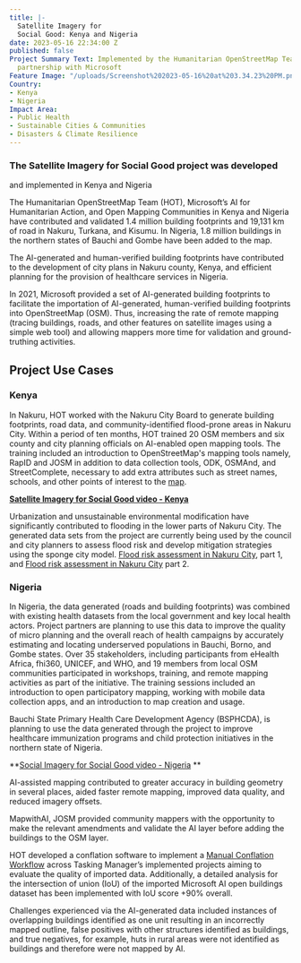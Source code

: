 ```yaml
---
title: |-
  Satellite Imagery for
  Social Good: Kenya and Nigeria
date: 2023-05-16 22:34:00 Z
published: false
Project Summary Text: Implemented by the Humanitarian OpenStreetMap Team (HOT) in
  partnership with Microsoft
Feature Image: "/uploads/Screenshot%202023-05-16%20at%203.34.23%20PM.png"
Country:
- Kenya
- Nigeria
Impact Area:
- Public Health
- Sustainable Cities & Communities
- Disasters & Climate Resilience
---
```


### The Satellite Imagery for Social Good project was developed
and implemented in Kenya and Nigeria

The Humanitarian OpenStreetMap Team (HOT), Microsoft’s AI for Humanitarian Action, and Open Mapping Communities in Kenya and Nigeria have contributed and validated 1.4 million building footprints and 19,131 km of road in Nakuru, Turkana, and Kisumu. In Nigeria, 1.8 million buildings in the northern states of Bauchi and Gombe have been added to the map. 

The AI-generated and human-verified building footprints have contributed to the development of city plans in Nakuru county, Kenya, and efficient planning for the provision of healthcare services in Nigeria.

In 2021, Microsoft provided a set of AI-generated building footprints to facilitate the importation of AI-generated, human-verified building footprints into OpenStreetMap (OSM). Thus, increasing the rate of remote mapping (tracing buildings, roads, and other features on satellite images using a simple web tool) and allowing mappers more time for validation and ground-truthing activities.

## Project Use Cases
### Kenya
In Nakuru, HOT worked with the Nakuru City Board to generate building footprints, road data, and community-identified flood-prone areas in Nakuru City. Within a period of ten months, HOT trained 20 OSM members and six county and city planning officials on AI-enabled open mapping tools. The training included an introduction to OpenStreetMap's mapping tools namely, RapID and JOSM in addition to data collection tools, ODK, OSMAnd, and StreetComplete, necessary to add extra attributes such as street names, schools, and other points of interest to the [map](https://drive.google.com/file/d/1EkM31FVjKP29bgQa8a9XtCYR_zVW0CKv/view?usp=sharing).

**[Satellite Imagery for Social Good video - Kenya](https://drive.google.com/file/d/1tAYBVbkqQGPmcXaZeuKhnZJ-RXyxyjS7/view?usp=sharing)**

Urbanization and unsustainable environmental modification have significantly contributed to flooding in the lower parts of Nakuru City. The generated data sets from the project are currently being used by the council and city planners to assess flood risk and develop mitigation strategies using the sponge city model. [Flood risk assessment in Nakuru City](https://drive.google.com/file/d/161ap157zvs54caIz3h_Jevh8rYZRMJUj/view?usp=sharing), part 1, and [Flood risk assessment in Nakuru City](https://drive.google.com/file/d/1OUHj7QRdT5OIINpsrbvTM2jg0_E9dlzP/view?usp=sharing) part 2.

### Nigeria
In Nigeria, the data generated (roads and building footprints) was combined with existing health datasets from the local government and key local health actors. Project partners are planning to use this data to improve the quality of micro planning and the overall reach of health campaigns by accurately estimating and locating underserved populations in Bauchi, Borno, and Gombe states. Over 35 stakeholders, including participants from eHealth Africa, fhi360, UNICEF, and WHO, and 19 members from local OSM communities participated in workshops, training, and remote mapping activities as part of the initiative. The training sessions included an introduction to open participatory mapping, working with mobile data collection apps, and an introduction to map creation and usage.

Bauchi State Primary Health Care Development Agency (BSPHCDA), is planning to use the data generated through the project to improve healthcare immunization programs and child protection initiatives in the northern state of Nigeria.

**[Social Imagery for Social Good video - Nigeria](https://drive.google.com/file/d/1GMcvbRQspxGRP1ebhVGYZ8ZC88R-FPpn/view)
**

AI-assisted mapping contributed to greater accuracy in building geometry in several places, aided faster remote mapping, improved data quality, and reduced imagery offsets. 

MapwithAI, JOSM provided community mappers with the opportunity to make the relevant amendments and validate the AI layer before adding the buildings to the OSM layer.

HOT developed a conflation software to implement a [Manual Conflation Workflow](https://docs.google.com/document/d/1B5C2JLlal8kPUKaPDuUQOuQ3_16nf2ZLvqhMy0-lMNA/edit#heading=h.7p6r4h2jwv9j) across Tasking Manager’s implemented projects aiming to evaluate the quality of imported data. Additionally, a detailed analysis for the intersection of union (IoU) of the imported Microsoft AI open buildings dataset has been implemented with IoU score +90% overall.

Challenges experienced via the AI-generated data included instances of overlapping buildings identified as one unit resulting in an incorrectly mapped outline, false positives with other structures identified as buildings, and true negatives, for example, huts in rural areas were not identified as buildings and therefore were not mapped by AI.